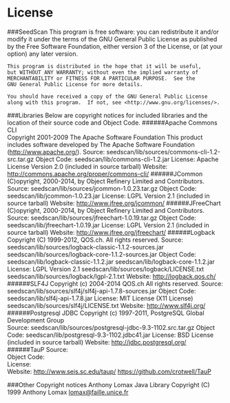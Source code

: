 License
========

###SeedScan
    This program is free software: you can redistribute it and/or modify
    it under the terms of the GNU General Public License as published by
    the Free Software Foundation, either version 3 of the License, or
    (at your option) any later version.

    This program is distributed in the hope that it will be useful,
    but WITHOUT ANY WARRANTY; without even the implied warranty of
    MERCHANTABILITY or FITNESS FOR A PARTICULAR PURPOSE.  See the
    GNU General Public License for more details.

    You should have received a copy of the GNU General Public License
    along with this program.  If not, see <http://www.gnu.org/licenses/>.

###Libraries
    Below are copyright notices for included libraries and the location of
    their source code and Object Code.
######Apache Commons CLI                                                                                                                              
    Copyright 2001-2009 The Apache Software Foundation
    This product includes software developed by
    The Apache Software Foundation (http://www.apache.org/).
    Source:         seedscan/lib/sources/commons-cli-1.2-src.tar.gz
    Object Code:    seedscan/lib/commons-cli-1.2.jar
    License:        Apache License Version 2.0 (included in source tarball)
    Website:        http://commons.apache.org/proper/commons-cli/
######JCommon
    (C)opyright, 2000-2014, by Object Refinery Limited and Contributors.
    Source:         seedscan/lib/sources/jcommon-1.0.23.tar.gz
    Object Code:    seedscan/lib/jcommon-1.0.23.jar
    License:        LGPL Version 2.1 (included in source tarball)
    Website:        http://www.jfree.org/jcommon/
######JFreeChart
    (C)opyright, 2000-2014, by Object Refinery Limited and Contributors.
    Source:         seedscan/lib/sources/jfreechart-1.0.19.tar.gz
    Object Code:    seedscan/lib/jfreechart-1.0.19.jar
    License:        LGPL Version 2.1 (included in source tarball)
    Website:        http://www.jfree.org/jfreechart/
######Logback
    Copyright (C) 1999-2012, QOS.ch. All rights reserved.
    Source:         seedscan/lib/sources/logback-classic-1.1.2-sources.jar
                    seedscan/lib/sources/logback-core-1.1.2-sources.jar
    Object Code:    seedscan/lib/logback-classic-1.1.2.jar
                    seedscan/lib/logback-core-1.1.2.jar
    License:        LGPL Version 2.1
                    seedscan/lib/sources/logback/LICENSE.txt
                    seedscan/lib/sources/logback/lgpl-2.1.txt
    Website:        http://logback.qos.ch/
######SLF4J
    Copyright (c) 2004-2014 QOS.ch All rights reserved.
    Source:         seedscan/lib/sources/slf4j/slf4j-api-1.7.8-sources.jar
    Object Code:    seedscan/lib/slf4j-api-1.7.8.jar
    License:        MIT License (X11 License)
                    seedscan/lib/sources/slf4j/LICENSE.txt
    Website:        http://www.slf4j.org/
######Postgresql JDBC
    Copyright (c) 1997-2011, PostgreSQL Global Development Group   
    Source:         seedscan/lib/sources/postgresql-jdbc-9.3-1102.src.tar.gz
    Object Code:    seedscan/lib/postgresql-9.3-1102.jdbc41.jar
    License:        BSD License (included in source tarball)
    Website:        http://jdbc.postgresql.org/
######TauP
    Source:         
    Object Code:    
    License:        
    Website:        http://www.seis.sc.edu/taup/
                    https://github.com/crotwell/TauP
                    
###Other Copyright notices
Anthony Lomax Java Library Copyright (C) 1999 Anthony Lomax <lomax@faille.unice.fr>

